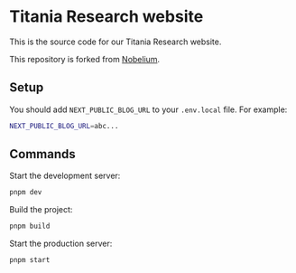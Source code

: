 # Titania Research website

This is the source code for our Titania Research website.

This repository is forked from [Nobelium](https://github.com/craigary/nobelium).

## Setup

You should add `NEXT_PUBLIC_BLOG_URL` to your `.env.local` file. For example:

```bash
NEXT_PUBLIC_BLOG_URL=abc...
```

## Commands

Start the development server:

```bash
pnpm dev
```

Build the project:

```bash
pnpm build
```

Start the production server:

```bash
pnpm start
```
